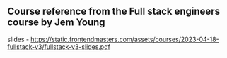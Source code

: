## Course reference from the Full stack engineers course by Jem Young

slides - https://static.frontendmasters.com/assets/courses/2023-04-18-fullstack-v3/fullstack-v3-slides.pdf